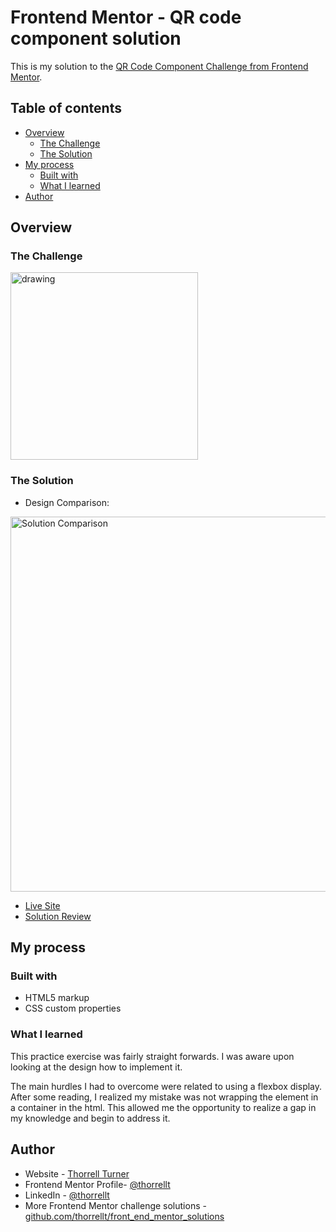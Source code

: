 # Frontend Mentor - QR code component solution

This is my solution to the [QR Code Component Challenge from Frontend Mentor](https://www.frontendmentor.io/challenges/qr-code-component-iux_sIO_H). 

## Table of contents

- [Overview](#overview)
  - [The Challenge](#the-challenge)
  - [The Solution](#the-solution)
- [My process](#my-process)
  - [Built with](#built-with)
  - [What I learned](#what-i-learned)
- [Author](#author)

## Overview

### The Challenge

<img src="https://user-images.githubusercontent.com/64343445/152882816-0ef13bfa-a23e-47f0-90d6-770eed13f7a9.JPG" alt="drawing" width="300"/>


### The Solution
- Design Comparison:  
<img src="https://user-images.githubusercontent.com/64343445/153530521-8bcc4bd3-b98d-47b9-beec-8b7cdcee4e14.gif" alt="Solution Comparison" width="600"/>  

- [Live Site](https://thorrellt.github.io/front_end_mentor_solutions/qr-code-component-main/index.html)
- [Solution Review](https://www.frontendmentor.io/solutions/qr-code-component-challenge-vqncH1C9x)

## My process
### Built with
- HTML5 markup
- CSS custom properties



### What I learned
This practice exercise was fairly straight forwards. I was aware upon looking at the design how to implement it.   
  
 The main hurdles I had to overcome were related to using a flexbox display. After some reading, I realized my mistake was not wrapping the element in a container in the html.  This allowed me the opportunity to realize a gap in my knowledge and begin to address it. 


## Author

- Website - [Thorrell Turner](https://github.com/thorrellt)
- Frontend Mentor Profile- [@thorrellt](https://www.frontendmentor.io/profile/thorrellt)
- LinkedIn - [@thorrellt](https://www.linkedin.com/in/thorrellt/)
- More Frontend Mentor challenge solutions - [github.com/thorrellt/front_end_mentor_solutions](https://github.com/thorrellt/front_end_mentor_solutions)
